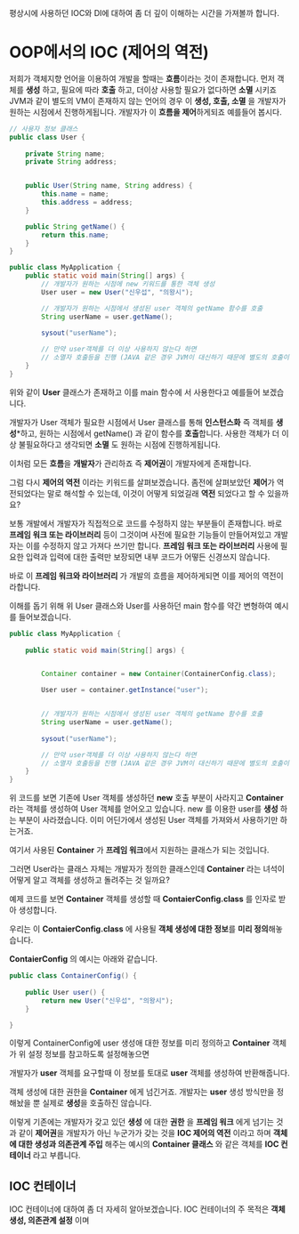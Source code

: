 

평상시에 사용하던 IOC와 DI에 대하여 좀 더 깊이 이해하는 시간을 가져볼까 합니다.


# OOP에서의 IOC (제어의 역전)

저희가 객체지향 언어을 이용하여 개발을 할때는 **흐름**이라는 것이 존재합니다.
먼저 객체를 **생성** 하고, 필요에 따라 **호출** 하고, 더이상 사용할 필요가 없다하면 **소멸** 시키죠
JVM과 같이 별도의 VM이 존재하지 않는 언어의 경우 이 **생성, 호출, 소멸** 을 개발자가 원하는 시점에서 진행하게됩니다.
개발자가 이 **흐름을 제어**하게되죠
예를들어 봅시다.

~~~JAVA
// 사용자 정보 클래스
public class User {
    
    private String name;
    private String address;


    public User(String name, String address) {
        this.name = name;
        this.address = address;
    }

    public String getName() {
        return this.name;
    }
}
~~~

~~~JAVA
public class MyApplication {
	public static void main(String[] args) {
        // 개발자가 원하는 시점에 new 키워드를 통한 객체 생성        
        User user = new User("신우섭", "의왕시");

        // 개발자가 원하는 시점에서 생성된 user 객체의 getName 함수를 호출
        String userName = user.getName();
        
        sysout("userName");

        // 만약 user객체를 더 이상 사용하지 않는다 하면
        // 소멸자 호출등을 진행 (JAVA 같은 경우 JVM이 대신하기 때문에 별도의 호출이 필요하지 않습니다.)
	}
}
~~~

위와 같이 **User** 클래스가 존재하고 이를 main 함수에
서 사용한다고 예를들어 보겠습니다.

개발자가 User 객체가 필요한 시점에서 User 클래스를 통해 **인스턴스화** 즉 객체를 **생성***하고, 원하는 시점에서 getName() 과 같이 함수를 **호출**합니다.
사용한 객체가 더 이상 불필요하다고 생각되면 **소멸** 도 원하는 시점에 진행하게됩니다.

이처럼 모든 **흐름**을 **개발자**가 관리하죠 즉 **제어권**이 개발자에게 존재합니다.

그럼 다시 **제어의 역전** 이라는 키워드를 살펴보겠습니다.
좀전에 살펴보았던 **제어**가 역전되었다는 말로 해석할 수 있는데, 이것이 어떻게 되었길래 **역전** 되었다고 할 수 있을까요?

보통 개발에서 개발자가 직접적으로 코드를 수정하지 않는 부분들이 존재합니다.
바로 **프레임 워크 또는 라이브러리** 등이 그것이며 사전에 필요한 기능들이 만들어져있고 개발자는 이를 수정하지 않고 가져다 쓰기만 합니다. **프레임 워크 또는 라이브러리** 사용에 필요한 입력과 입력에 대한 출력만 보장되면 내부 코드가 어떻든 신경쓰지 않습니다.

바로 이 **프레임 워크와 라이브러리** 가 개발의 흐름을 제어하게되면 이를 제어의 역전이라합니다.

이해를 돕기 위해 위 User 클래스와 User를 사용하던 main 함수를 약간 변형하여 예시를 들어보겠습니다.
~~~JAVA
public class MyApplication {
	
    public static void main(String[] args) {


        Container container = new Container(ContainerConfig.class); 

        User user = container.getInstance("user");


        // 개발자가 원하는 시점에서 생성된 user 객체의 getName 함수를 호출
        String userName = user.getName();
        
        sysout("userName");

        // 만약 user객체를 더 이상 사용하지 않는다 하면
        // 소멸자 호출등을 진행 (JAVA 같은 경우 JVM이 대신하기 때문에 별도의 호출이 필요하지 않습니다.)
	}
}
~~~
위 코드를 보면 기존에 User 객체를 생성하던 **new** 호출 부분이 사라지고
**Container** 라는 객체를 생성하여 User 객체를 얻어오고 있습니다.
new 를 이용한 user를 **생성** 하는 부분이 사라졌습니다.
이미 어딘가에서 생성된 User 객체를 가져와서 사용하기만 하는거죠.

여기서 사용된 **Container** 가 **프레임 워크**에서 지원하는 클래스가 되는 것입니다.

그러면 User라는 클래스 자체는 개발자가 정의한 클래스인데 **Container** 라는 녀석이 어떻게 알고 객체를 생성하고 돌려주는 것 일까요?

예제 코드를 보면 **Container** 객체를 생성할 때 **ContaierConfig.class** 를 인자로 받아 생성합니다.

우리는 이 **ContaierConfig.class** 에 사용될 **객체 생성에 대한 정보**를 **미리 정의**해놓습니다.

**ContaierConfig** 의 예시는 아래와 같습니다.

~~~java
public class ContainerConfig() {
    
    public User user() {
        return new User("신우섭", "의왕시");
    }

}
~~~

이렇게 ContainerConfig에 user 생성애 대한 정보를 미리 정의하고 **Container** 객체가 위 설정 정보를 참고하도록 설정해놓으면

개발자가 **user** 객체를 요구할때 이 정보를 토대로 **user** 객체를 생성하여 반환해줍니다.

객체 생성에 대한 권한을 **Container** 에게 넘긴거죠. 개발자는 **user** 생성 방식만을 정해놨을 뿐 실제로 **생성**을 호출하진 않습니다.

이렇게 기존에는 개발자가 갖고 있던 **생성** 에 대한 **권한** 을 **프레임 워크** 에게 넘기는 것 과 같이 **제어권**을 개발자가 아닌 누군가가 갖는 것을 **IOC 제어의 역전** 이라고 하며 **객체에 대한 생성과 의존관계 주입** 해주는 예시의 **Container 클래스** 와 같은 객체를 **IOC 컨테이너** 라고 부릅니다.

## IOC 컨테이너
IOC 컨테이너에 대하여 좀 더 자세히 알아보겠습니다.
IOC 컨테이너의 주 목적은 **객체 생성, 의존관계 설정** 이며
